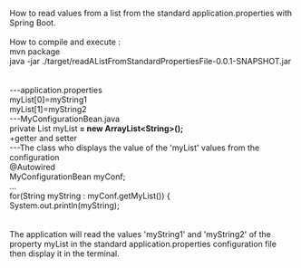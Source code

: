 How to read values from a list from the standard application.properties with Spring Boot.<br/>
<br/>
How to compile and execute :<br/>
mvn package<br/>
java -jar ./target/readAListFromStandardPropertiesFile-0.0.1-SNAPSHOT.jar<br/>
<br/>
<br/>
---application.properties<br/>
myList[0]=myString1<br/>
myList[1]=myString2<br/>
---MyConfigurationBean.java<br/>
private List<String> myList<b> = new ArrayList&lt;String&gt;();</b><br/>
+getter and setter<br/>
---The class who displays the value of the 'myList' values from the configuration<br/>
@Autowired<br/>
MyConfigurationBean myConf;<br/>
...<br/>
for(String myString : myConf.getMyList()) {<br/>
  System.out.println(myString);<br/>
<br/>
<br/>
The application will read the values 'myString1' and 'myString2' of the property myList in the standard application.properties configuration file then display it in the terminal.<br/>


